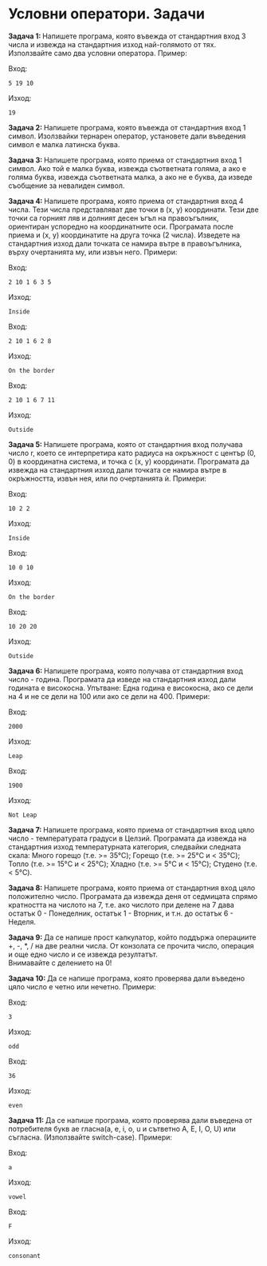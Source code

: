 <h1> Условни оператори. Задачи</h1>

<p><strong>Задача 1: </strong> Напишете програма, която въвежда от стандартния вход 3 числа и извежда на стандартния изход най-голямото от тях. Използвайте само два условни оператора. Пример: </p>
<p> Вход: </p>

```
5 19 10
```
<p> Изход: </p>

```
19
```
<p> <strong>Задача 2: </strong>Напишете програма, която въвежда от стандартния вход 1 символ. Изолзвайки тернарен оператор, установете дали въведения символ е малка латинска буква. </p>

<p><strong>Задача 3: </strong>Напишете програма, която приема от стандартния вход 1 символ. Ако той е малка буква, извежда съответната голяма, а ако е голяма буква, извежда съответната малка, а ако не е 
буква, да изведе съобщение за невалиден символ.</p>

<p><strong>Задача 4: </strong> Напишете програма, която приема от стандартния вход 4 числа. Тези числа представляват две точки в (x, y) координати. Тези две точки са горният ляв и долният десен ъгъл на 
правоъгълник, ориентиран успоредно на координатните оси. Програмата после приема и (x, y) координатите на друга точка (2 числа). Изведете на стандартния изход дали точката се намира вътре в правоъгълника, върху 
очертанията му, или извън него. Примери: </p>
<p> Вход: </p>

```
2 10 1 6 3 5
```

<p> Изход: </p>

```
Inside
```

<p> Вход: </p>

```
2 10 1 6 2 8
```

<p> Изход: </p>

```
On the border
```

<p> Вход: </p>

```
2 10 1 6 7 11
```

<p> Изход: </p>

```
Outside
```

<p><strong>Задача 5: </strong>Напишете програма, която от стандартния вход получава число r, което се интерпретира като радиуса на окръжност с център (0, 0) в координатна система, и точка с (x, y) 
координати. Програмата да извежда на стандартния изход дали точката се намира вътре в окръжността, извън нея, или по очертанията ѝ. Примери: </p>
<p> Вход: </p>

```
10 2 2
```

<p> Изход: </p>

```
Inside
```

<p> Вход: </p>

```
10 0 10
```

<p> Изход: </p>

```
On the border
```

<p> Вход: </p>

```
10 20 20
```

<p> Изход: </p>

```
Outside
```

<p><strong> Задача 6: </strong>Напишете програма, която получава от стандартния вход число - година. Програмата да изведе на стандартния изход дали годината е високосна. Упътване: Една година е 
високосна, ако се дели на 4 и не се дели на 100 или ако се дели на 400. Примери: </p>
<p> Вход: </p>

```
2000
```

<p> Изход: </p>

```
Leap
```

<p> Вход: </p>

```
1900
```

<p> Изход: </p>

```
Not Leap
```

<p><strong> Задача 7: </strong>Напишете програма, която приема от стандартния вход цяло число - температурата градуси в Целзий. Програмата да извежда на стандартния изход температурната категория, 
следвайки следната скала: Много горещо (т.е. >= 35°C); Горещо (т.е. >= 25°C и < 35°C); Топло (т.е. >= 15°C и < 25°C); Хладно (т.е. >= 5°C и < 15°C); Студено (т.е. < 5°C). </p>

<p><strong>Задача 8: </strong>Напишете програма, която приема от стандартния вход цяло положително число. Програмата да извежда деня от седмицата спрямо кратността на числото на 7, т.е. ако числото 
при делене на 7 дава остатък 0 - Понеделник, остатък 1 - Вторник, и т.н. до остатък 6 - Неделя. </p>

<p><strong>Задача 9: </strong> Да се напише прост калкулатор, който поддържа операциите +, -, *, / на две реални числа. От конзолата се прочита число, операция и още едно число и се извежда резултатът. 
<br /> Внимавайте с делението на 0! </p>

<p><strong>Задача 10: </strong> Да се напише програма, която проверява дали въведено цяло число е четно или нечетно. Примери: </p>
<p> Вход: </p>

```
3
```
<p> Изход: </p>

```
odd
```

<p> Вход: </p>

```
36
```
<p> Изход: </p>

```
even
```

<p><strong>Задача 11: </strong> Да се напише програма, която проверява дали въведена от потребителя букв ае гласна(a, e, i, o, u и сътветно A, E, I, O, U) или съгласна. (Използвайте switch-case). Примери: </p>
<p> Вход: </p>

```
a
```
<p> Изход: </p>

```
vowel
```

<p> Вход: </p>

```
F
```
<p> Изход: </p>

```
consonant
```
